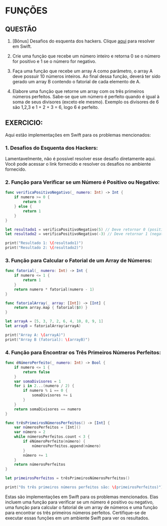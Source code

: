 # FUNÇÕES
## QUESTÃO
1. [Bônus] Desafios do esquenta dos hackers. Clique [aqui](httpstech.ioplaygrounds68672swift---esquenta-dos-hackers) para resolver em Swift.

2. Crie uma função que recebe um número inteiro e retorna 0 se o número for positivo e 1 se o número for negativo.

3. Faça uma função que recebe um array A como parâmetro, o array A deve possuir 10 números inteiros. Ao final dessa função, deverá ter sido gerado um array B contendo o fatorial de cada elemento de A.

4. Elabore uma função que retorne um array com os três primeiros números perfeitos. Sabe-se que um número é perfeito quando é igual à soma de seus divisores (exceto ele mesmo). Exemplo os divisores de 6 são 1,2,3 e 1 + 2 + 3 = 6, logo 6 é perfeito.

## EXERCICIO:
Aqui estão implementações em Swift para os problemas mencionados:

### 1. Desafios do Esquenta dos Hackers:
Lamentavelmente, não é possível resolver esse desafio diretamente aqui. Você pode acessar o link fornecido e resolver os desafios no ambiente fornecido.

### 2. Função para Verificar se um Número é Positivo ou Negativo:
```swift
func verificaPositivoNegativo(_ numero: Int) -> Int {
    if numero >= 0 {
        return 0
    } else {
        return 1
    }
}

let resultado1 = verificaPositivoNegativo(5) // Deve retornar 0 (positivo)
let resultado2 = verificaPositivoNegativo(-3) // Deve retornar 1 (negativo)

print("Resultado 1: \(resultado1)")
print("Resultado 2: \(resultado2)")
```

### 3. Função para Calcular o Fatorial de um Array de Números:
```swift
func fatorial(_ numero: Int) -> Int {
    if numero <= 1 {
        return 1
    }
    return numero * fatorial(numero - 1)
}

func fatorialArray(_ array: [Int]) -> [Int] {
    return array.map { fatorial($0) }
}

let arrayA = [5, 3, 7, 2, 6, 4, 10, 8, 9, 1]
let arrayB = fatorialArray(arrayA)

print("Array A: \(arrayA)")
print("Array B (fatorial): \(arrayB)")
```

### 4. Função para Encontrar os Três Primeiros Números Perfeitos:
```swift
func éNúmeroPerfeito(_ numero: Int) -> Bool {
    if numero <= 1 {
        return false
    }
    var somaDivisores = 1
    for i in 2...(numero / 2) {
        if numero % i == 0 {
            somaDivisores += i
        }
    }
    return somaDivisores == numero
}

func trêsPrimeirosNúmerosPerfeitos() -> [Int] {
    var númerosPerfeitos = [Int]()
    var número = 2
    while númerosPerfeitos.count < 3 {
        if éNúmeroPerfeito(número) {
            númerosPerfeitos.append(número)
        }
        número += 1
    }
    return númerosPerfeitos
}

let primeirosPerfeitos = trêsPrimeirosNúmerosPerfeitos()

print("Os três primeiros números perfeitos são: \(primeirosPerfeitos)")
```

Estas são implementações em Swift para os problemas mencionados. Elas incluem uma função para verificar se um número é positivo ou negativo, uma função para calcular o fatorial de um array de números e uma função para encontrar os três primeiros números perfeitos. Certifique-se de executar essas funções em um ambiente Swift para ver os resultados.